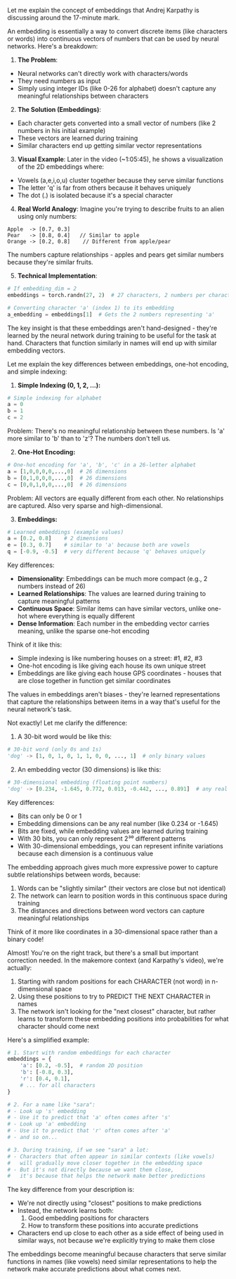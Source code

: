 Let me explain the concept of embeddings that Andrej Karpathy is discussing around the 17-minute mark.

An embedding is essentially a way to convert discrete items (like characters or words) into continuous vectors of numbers that can be used by neural networks. Here's a breakdown:

1. **The Problem**:
- Neural networks can't directly work with characters/words
- They need numbers as input
- Simply using integer IDs (like 0-26 for alphabet) doesn't capture any meaningful relationships between characters

2. **The Solution (Embeddings)**:
- Each character gets converted into a small vector of numbers (like 2 numbers in his initial example)
- These vectors are learned during training
- Similar characters end up getting similar vector representations

3. **Visual Example**:
Later in the video (~1:05:45), he shows a visualization of the 2D embeddings where:
- Vowels (a,e,i,o,u) cluster together because they serve similar functions
- The letter 'q' is far from others because it behaves uniquely
- The dot (.) is isolated because it's a special character

4. **Real World Analogy**:
Imagine you're trying to describe fruits to an alien using only numbers:
```
Apple  -> [0.7, 0.3]
Pear   -> [0.8, 0.4]   // Similar to apple
Orange -> [0.2, 0.8]    // Different from apple/pear
```
The numbers capture relationships - apples and pears get similar numbers because they're similar fruits.

5. **Technical Implementation**:
```python
# If embedding_dim = 2
embeddings = torch.randn(27, 2)  # 27 characters, 2 numbers per character

# Converting character 'a' (index 1) to its embedding
a_embedding = embeddings[1]  # Gets the 2 numbers representing 'a'
```

The key insight is that these embeddings aren't hand-designed - they're learned by the neural network during training to be useful for the task at hand. Characters that function similarly in names will end up with similar embedding vectors.


Let me explain the key differences between embeddings, one-hot encoding, and simple indexing:

1. **Simple Indexing (0, 1, 2, ...):**
````python
# Simple indexing for alphabet
a = 0
b = 1
c = 2
````
Problem: There's no meaningful relationship between these numbers. Is 'a' more similar to 'b' than to 'z'? The numbers don't tell us.

2. **One-Hot Encoding:**
````python
# One-hot encoding for 'a', 'b', 'c' in a 26-letter alphabet
a = [1,0,0,0,0,...,0]  # 26 dimensions
b = [0,1,0,0,0,...,0]  # 26 dimensions
c = [0,0,1,0,0,...,0]  # 26 dimensions
````
Problem: All vectors are equally different from each other. No relationships are captured. Also very sparse and high-dimensional.

3. **Embeddings:**
````python
# Learned embeddings (example values)
a = [0.2, 0.8]    # 2 dimensions
e = [0.3, 0.7]    # similar to 'a' because both are vowels
q = [-0.9, -0.5]  # very different because 'q' behaves uniquely
````

Key differences:
- **Dimensionality**: Embeddings can be much more compact (e.g., 2 numbers instead of 26)
- **Learned Relationships**: The values are learned during training to capture meaningful patterns
- **Continuous Space**: Similar items can have similar vectors, unlike one-hot where everything is equally different
- **Dense Information**: Each number in the embedding vector carries meaning, unlike the sparse one-hot encoding

Think of it like this:
- Simple indexing is like numbering houses on a street: #1, #2, #3
- One-hot encoding is like giving each house its own unique street
- Embeddings are like giving each house GPS coordinates - houses that are close together in function get similar coordinates

The values in embeddings aren't biases - they're learned representations that capture the relationships between items in a way that's useful for the neural network's task.

Not exactly! Let me clarify the difference:

1. A 30-bit word would be like this:
```python
# 30-bit word (only 0s and 1s)
'dog' -> [1, 0, 1, 0, 1, 1, 0, 0, ..., 1]  # only binary values
```

2. An embedding vector (30 dimensions) is like this:
```python
# 30-dimensional embedding (floating point numbers)
'dog' -> [0.234, -1.645, 0.772, 0.013, -0.442, ..., 0.891]  # any real number
```

Key differences:
- Bits can only be 0 or 1
- Embedding dimensions can be any real number (like 0.234 or -1.645)
- Bits are fixed, while embedding values are learned during training
- With 30 bits, you can only represent 2³⁰ different patterns
- With 30-dimensional embeddings, you can represent infinite variations because each dimension is a continuous value

The embedding approach gives much more expressive power to capture subtle relationships between words, because:
1. Words can be "slightly similar" (their vectors are close but not identical)
2. The network can learn to position words in this continuous space during training
3. The distances and directions between word vectors can capture meaningful relationships

Think of it more like coordinates in a 30-dimensional space rather than a binary code!



Almost! You're on the right track, but there's a small but important correction needed. In the makemore context (and Karpathy's video), we're actually:

1. Starting with random positions for each CHARACTER (not word) in n-dimensional space
2. Using these positions to try to PREDICT THE NEXT CHARACTER in names
3. The network isn't looking for the "next closest" character, but rather learns to transform these embedding positions into probabilities for what character should come next

Here's a simplified example:
`````python
# 1. Start with random embeddings for each character
embeddings = {
    'a': [0.2, -0.5],  # random 2D position
    'b': [-0.8, 0.3],
    'r': [0.4, 0.1],
    # ... for all characters
}

# 2. For a name like "sara":
# - Look up 's' embedding
# - Use it to predict that 'a' often comes after 's'
# - Look up 'a' embedding
# - Use it to predict that 'r' often comes after 'a'
# - and so on...

# 3. During training, if we see "sara" a lot:
# - Characters that often appear in similar contexts (like vowels)
#   will gradually move closer together in the embedding space
# - But it's not directly because we want them close,
#   it's because that helps the network make better predictions
`````

The key difference from your description is:
- We're not directly using "closest" positions to make predictions
- Instead, the network learns both:
  1. Good embedding positions for characters
  2. How to transform these positions into accurate predictions
- Characters end up close to each other as a side effect of being used in similar ways, not because we're explicitly trying to make them close

The embeddings become meaningful because characters that serve similar functions in names (like vowels) need similar representations to help the network make accurate predictions about what comes next.
